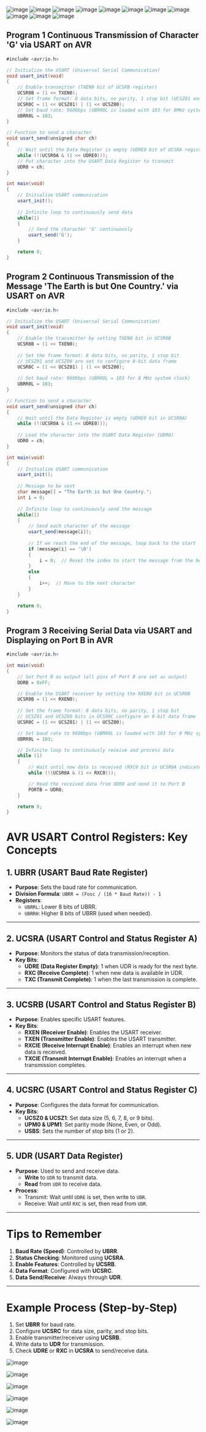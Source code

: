 ![image](https://github.com/user-attachments/assets/c9cc6fab-c921-411a-b77a-75a37e118b4f)
![image](https://github.com/user-attachments/assets/e742894f-2d33-409b-8570-751ad7021d3d)
![image](https://github.com/user-attachments/assets/18c7f240-c333-479e-9a32-3c877d9f85bb)
![image](https://github.com/user-attachments/assets/85c23c0e-4227-44dc-8afe-672ce0e70a44)
![image](https://github.com/user-attachments/assets/d4029dfd-2fe9-4f72-8a55-1a64f17fe4bf)
![image](https://github.com/user-attachments/assets/ba0b297f-f0f1-40de-834e-da1e04594eec)
![image](https://github.com/user-attachments/assets/d08cfa68-2bab-48e1-94c7-0b00c5c86577)
![image](https://github.com/user-attachments/assets/07a4243d-1e00-4e94-a823-02de95df40d3)
![image](https://github.com/user-attachments/assets/7b034fb4-04c6-4ab8-b20e-f9a0e95a5654)
![image](https://github.com/user-attachments/assets/00ffe157-ed30-4263-9055-d16450e2cf70)
![image](https://github.com/user-attachments/assets/61bfc124-bfbe-4fa8-acc0-86a20f7c916c)


## Program 1 Continuous Transmission of Character 'G' via USART on AVR
```csharp
#include <avr/io.h>

// Initialize the USART (Universal Serial Communication)
void usart_init(void)
{
    // Enable transmitter (TXEN0 bit of UCSRB register)
    UCSR0B = (1 << TXEN0);
    // Set frame format: 8 data bits, no parity, 1 stop bit (UCSZ01 and UCSZ00 bits of UCSRC register)
    UCSR0C = (1 << UCSZ01) | (1 << UCSZ00);
    // Set baud rate: 9600bps (UBRR0L is loaded with 103 for 8MHz system clock)
    UBRR0L = 103;
}

// Function to send a character
void usart_send(unsigned char ch)
{
    // Wait until the Data Register is empty (UDRE0 bit of UCSRA register)
    while (!(UCSR0A & (1 << UDRE0)));
    // Put character into the USART Data Register to transmit
    UDR0 = ch;
}

int main(void)
{
    // Initialize USART communication
    usart_init();
    
    // Infinite loop to continuously send data
    while(1)
    {
        // Send the character 'G' continuously
        usart_send('G');
    }

    return 0;
}

```

## Program 2 Continuous Transmission of the Message 'The Earth is but One Country.' via USART on AVR
```csharp
#include <avr/io.h>

// Initialize the USART (Universal Serial Communication)
void usart_init(void)
{
    // Enable the transmitter by setting TXEN0 bit in UCSR0B
    UCSR0B = (1 << TXEN0);
    
    // Set the frame format: 8 data bits, no parity, 1 stop bit
    // UCSZ01 and UCSZ00 are set to configure 8-bit data frame
    UCSR0C = (1 << UCSZ01) | (1 << UCSZ00);
    
    // Set baud rate: 9600bps (UBRR0L = 103 for 8 MHz system clock)
    UBRR0L = 103;
}

// Function to send a character
void usart_send(unsigned char ch)
{
    // Wait until the Data Register is empty (UDRE0 bit in UCSR0A)
    while (!(UCSR0A & (1 << UDRE0)));
    
    // Load the character into the USART Data Register (UDR0)
    UDR0 = ch;
}

int main(void)
{
    // Initialize USART communication
    usart_init();
    
    // Message to be sent
    char message[] = "The Earth is but One Country.";
    int i = 0;
    
    // Infinite loop to continuously send the message
    while(1)
    {
        // Send each character of the message
        usart_send(message[i]);
        
        // If we reach the end of the message, loop back to the start
        if (message[i] == '\0') 
        {
            i = 0;  // Reset the index to start the message from the beginning
        }
        else
        {
            i++;  // Move to the next character
        }
    }

    return 0;
}

```


## Program 3 Receiving Serial Data via USART and Displaying on Port B in AVR
```csharp
#include <avr/io.h>

int main(void)
{
    // Set Port B as output (all pins of Port B are set as output)
    DDRB = 0xFF;

    // Enable the USART receiver by setting the RXEN0 bit in UCSR0B
    UCSR0B = (1 << RXEN0);
    
    // Set the frame format: 8 data bits, no parity, 1 stop bit
    // UCSZ01 and UCSZ00 bits in UCSR0C configure an 8-bit data frame
    UCSR0C = (1 << UCSZ01) | (1 << UCSZ00);

    // Set baud rate to 9600bps (UBRR0L is loaded with 103 for 8 MHz system clock)
    UBRR0L = 103;

    // Infinite loop to continuously receive and process data
    while (1)
    {
        // Wait until new data is received (RXC0 bit in UCSR0A indicates data reception)
        while (!(UCSR0A & (1 << RXC0)));

        // Read the received data from UDR0 and send it to Port B
        PORTB = UDR0;
    }

    return 0;
}

```


# AVR USART Control Registers: Key Concepts

## 1. UBRR (USART Baud Rate Register)
- **Purpose**: Sets the baud rate for communication.
- **Division Formula**: `UBRR = (Fosc / (16 * Baud Rate)) - 1`
- **Registers**:
  - `UBRRL`: Lower 8 bits of UBRR.
  - `UBRRH`: Higher 8 bits of UBRR (used when needed).

---

## 2. UCSRA (USART Control and Status Register A)
- **Purpose**: Monitors the status of data transmission/reception.
- **Key Bits**:
  - **UDRE (Data Register Empty)**: 1 when UDR is ready for the next byte.
  - **RXC (Receive Complete)**: 1 when new data is available in UDR.
  - **TXC (Transmit Complete)**: 1 when the last transmission is complete.

---

## 3. UCSRB (USART Control and Status Register B)
- **Purpose**: Enables specific USART features.
- **Key Bits**:
  - **RXEN (Receiver Enable)**: Enables the USART receiver.
  - **TXEN (Transmitter Enable)**: Enables the USART transmitter.
  - **RXCIE (Receive Interrupt Enable)**: Enables an interrupt when new data is received.
  - **TXCIE (Transmit Interrupt Enable)**: Enables an interrupt when a transmission completes.

---

## 4. UCSRC (USART Control and Status Register C)
- **Purpose**: Configures the data format for communication.
- **Key Bits**:
  - **UCSZ0 & UCSZ1**: Set data size (5, 6, 7, 8, or 9 bits).
  - **UPM0 & UPM1**: Set parity mode (None, Even, or Odd).
  - **USBS**: Sets the number of stop bits (1 or 2).

---

## 5. UDR (USART Data Register)
- **Purpose**: Used to send and receive data.
  - **Write** to `UDR` to transmit data.
  - **Read** from `UDR` to receive data.
- **Process**:
  - Transmit: Wait until `UDRE` is set, then write to `UDR`.
  - Receive: Wait until `RXC` is set, then read from `UDR`.

---

# Tips to Remember
1. **Baud Rate (Speed)**: Controlled by **UBRR**.
2. **Status Checking**: Monitored using **UCSRA**.
3. **Enable Features**: Controlled by **UCSRB**.
4. **Data Format**: Configured with **UCSRC**.
5. **Data Send/Receive**: Always through **UDR**.

---

# Example Process (Step-by-Step)
1. Set **UBRR** for baud rate.
2. Configure **UCSRC** for data size, parity, and stop bits.
3. Enable transmitter/receiver using **UCSRB**.
4. Write data to **UDR** for transmission.
5. Check **UDRE** or **RXC** in **UCSRA** to send/receive data.




![image](https://github.com/user-attachments/assets/3b49ed4d-4140-4765-8168-b35a781c20ea)

![image](https://github.com/user-attachments/assets/161744d5-089f-4191-9c7f-13a87cbbdc6d)

![image](https://github.com/user-attachments/assets/8cb20b22-294c-492e-ad5d-71e170449e7a)


![image](https://github.com/user-attachments/assets/cc83008a-7dc1-446a-9e2c-e7adc42c9587)

![image](https://github.com/user-attachments/assets/aaf8ec42-c5e5-4b42-b03d-cf6932ab0091)

![image](https://github.com/user-attachments/assets/8570eb62-65ae-455d-a7ad-8aacd281c88b)






